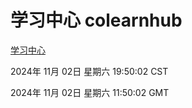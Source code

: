 # 学习中心 colearnhub
[学习中心](http://219.139.197.74:56308/colearnhub/)

2024年 11月 02日 星期六 19:50:02 CST

2024年 11月 02日 星期六 11:50:02 GMT

